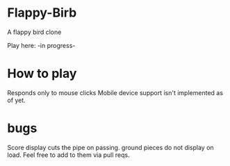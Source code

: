 # Flappy-Birb
A flappy bird clone

Play here: -in progress-

# How to play

Responds only to mouse clicks
Mobile device support isn't implemented as of yet.

# bugs
Score display cuts the pipe on passing.
ground pieces do not display on load.
Feel free to add to them via pull reqs.

